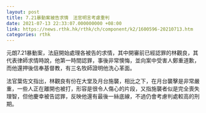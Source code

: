 ```yaml
---
layout: post
title: 7.21暴動案被告求情　法官明言考慮重判
date: 2021-07-13 22:33:07.000000000 +08:00
link: https://news.rthk.hk/rthk/ch/component/k2/1600596-20210713.htm
categories: rthk
---
```


元朗7.21暴動案，法庭開始處理各被告的求情，其中開審前已經認罪的林觀良，其代表律師求情時說，他第一時間認罪，事後非常懊悔，並向案中受害人鄭重道歉，而他還押後信奉基督教，有三名牧師證明他洗心革面。

法官葉佐文指出，林觀良有份在大堂及月台施襲，相比之下，在月台襲擊是非常嚴重，一些人正在離開也被打，形容是很令人傷心的片段，又指施襲者似是完全喪失理智，但他慶幸被告認罪，反映他還有最後一絲底線，不過仍會考慮判處較高的刑期。
